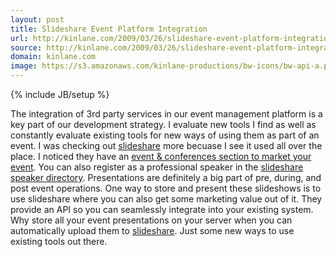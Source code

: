 ```yaml
---
layout: post
title: Slideshare Event Platform Integration
url: http://kinlane.com/2009/03/26/slideshare-event-platform-integration/
source: http://kinlane.com/2009/03/26/slideshare-event-platform-integration/
domain: kinlane.com
image: https://s3.amazonaws.com/kinlane-productions/bw-icons/bw-api-a.png
---
```

{% include JB/setup %}

<p>
     The integration of 3rd party services in our event management platform is a key part of our development strategy. I evaluate new tools I find as well as constantly evaluate existing tools for new ways of using them as part of an event. I was checking out <a href="http://www.slideshare.net">slideshare</a> more becuase I see it used all over the place. I noticed they have an <a href="http://www.slideshare.net/events">event &amp; conferences section to market your event</a>. You can also register as a professional speaker in the <a href="http://www.slideshare.net/speakers">slideshare speaker directory</a>. Presentations are definitely a big part of pre, during, and post event operations. One way to store and present these slideshows is to use slideshare where you can also get some marketing value out of it. They provide an API so you can seamlessly integrate into your existing system. Why store all your event presentations on your server when you can automatically upload them to <a href="http://www.slideshare.net">slideshare</a>. Just some new ways to use existing tools out there.
</p>
